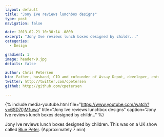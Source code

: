 ```yaml
---
layout: default
title: "Jony Ive reviews lunchbox designs"
type: post
navigation: false

date: 2013-02-21 10:30:14 -0800
excerpt: "Jony Ive reviews lunch boxes designed by childr..."
categories:
  - Design

gradient: 1
image: header-9.jpg
details: false

author: Chris Petersen
bio: Father, husband, CIO and cofounder of Assay Depot, developer, entrepreneur and technologist.
twitter: http://twitter.com/cpetersen
github: http://github.com/cpetersen

---
```


{% include media-youtube.html file="https://www.youtube.com/watch?v=6SD70jM1uwo" title="Jony Ive reviews lunchbox designs" caption="Jony Ive reviews lunch boxes designed by childr..." %}

Jony Ive reviews lunch boxes designed by children. This was on a UK show called  [Blue Peter](http://www.bbc.co.uk/cbbc/shows/blue-peter). (Approximately 7 min)
